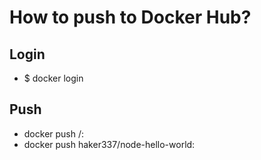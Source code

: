 # How to push to Docker Hub?

## Login

- $ docker login

## Push

- docker push <user-namne>/<image-name>:<tag>
- docker push haker337/node-hello-world:
